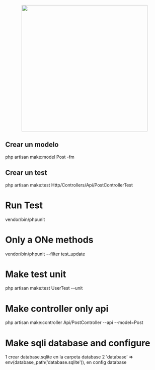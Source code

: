 <p align="center"><a href="https://laravel.com" target="_blank"><img src="https://raw.githubusercontent.com/laravel/art/master/logo-lockup/5%20SVG/2%20CMYK/1%20Full%20Color/laravel-logolockup-cmyk-red.svg" width="400"></a></p>


## Crear un modelo

php artisan make:model Post -fm

## Crear un test
php artisan make:test Http/Controllers/Api/PostControllerTest

# Run Test

vendor/bin/phpunit   

# Only a ONe methods
vendor/bin/phpunit  --filter test_update 


# Make test unit
 php artisan make:test UserTest --unit                        

# Make controller only api
php artisan make:controller Api/PostController --api --model=Post

# Make sqli database and configure
1 crear database.sqlite en la carpeta database
2 'database' => env(database_path('database.sqlite')), en config database 

